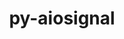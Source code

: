 ---
title: "py-aiosignal"
layout: cache
categories: [package, develop-2024-03-10]
meta: {"versions": ["1.2.0"], "compilers": ["apple-clang@=15.0.0", "gcc@=11.4.0", "gcc@=9.4.0", "oneapi@=2024.0.0"], "oss": ["ubuntu20.04", "ubuntu22.04", "ventura"], "platforms": ["darwin", "linux"], "targets": ["aarch64", "neoverse_v1", "neoverse_v2", "ppc64le", "x86_64_v3"], "stacks": ["e4s", "e4s-neoverse-v2", "e4s-neoverse_v1", "e4s-oneapi", "e4s-power", "ml-darwin-aarch64-mps", "ml-linux-x86_64-cpu", "ml-linux-x86_64-cuda", "ml-linux-x86_64-rocm", "root"], "num_specs": 7, "num_specs_by_stack": {"ml-darwin-aarch64-mps": 1, "root": 7, "e4s-power": 1, "e4s-neoverse_v1": 1, "e4s-neoverse-v2": 1, "e4s": 1, "ml-linux-x86_64-rocm": 1, "ml-linux-x86_64-cpu": 1, "ml-linux-x86_64-cuda": 1, "e4s-oneapi": 1}}
spec_details: [{"hash": "h3okw6crkhmnvzmj4thddoqatky5w4ky", "compiler": "apple-clang@=15.0.0", "versions": ["1.2.0"], "os": "ventura", "platform": "darwin", "target": "aarch64", "variants": ["build_system=python_pip"], "stacks": ["ml-darwin-aarch64-mps", "root"], "size": "-", "tarball": "https://binaries.spack.io/develop-2024-03-10/build_cache/darwin-ventura-aarch64/apple-clang-15.0.0/py-aiosignal-1.2.0/darwin-ventura-aarch64-apple-clang-15.0.0-py-aiosignal-1.2.0-h3okw6crkhmnvzmj4thddoqatky5w4ky.spack"}, {"hash": "fggyylhynyya3indympzswaq2wuwdn3g", "compiler": "gcc@=9.4.0", "versions": ["1.2.0"], "os": "ubuntu20.04", "platform": "linux", "target": "ppc64le", "variants": ["build_system=python_pip"], "stacks": ["e4s-power", "root"], "size": "-", "tarball": "https://binaries.spack.io/develop-2024-03-10/build_cache/linux-ubuntu20.04-ppc64le/gcc-9.4.0/py-aiosignal-1.2.0/linux-ubuntu20.04-ppc64le-gcc-9.4.0-py-aiosignal-1.2.0-fggyylhynyya3indympzswaq2wuwdn3g.spack"}, {"hash": "jm75s5gctiiqhe3254cod7f4qbrimo4m", "compiler": "gcc@=11.4.0", "versions": ["1.2.0"], "os": "ubuntu22.04", "platform": "linux", "target": "neoverse_v1", "variants": ["build_system=python_pip"], "stacks": ["e4s-neoverse_v1", "root"], "size": "-", "tarball": "https://binaries.spack.io/develop-2024-03-10/build_cache/linux-ubuntu22.04-neoverse_v1/gcc-11.4.0/py-aiosignal-1.2.0/linux-ubuntu22.04-neoverse_v1-gcc-11.4.0-py-aiosignal-1.2.0-jm75s5gctiiqhe3254cod7f4qbrimo4m.spack"}, {"hash": "foels7aivgnpkjbjrguyeibb7ebqldse", "compiler": "gcc@=11.4.0", "versions": ["1.2.0"], "os": "ubuntu22.04", "platform": "linux", "target": "neoverse_v2", "variants": ["build_system=python_pip"], "stacks": ["e4s-neoverse-v2", "root"], "size": "-", "tarball": "https://binaries.spack.io/develop-2024-03-10/build_cache/linux-ubuntu22.04-neoverse_v2/gcc-11.4.0/py-aiosignal-1.2.0/linux-ubuntu22.04-neoverse_v2-gcc-11.4.0-py-aiosignal-1.2.0-foels7aivgnpkjbjrguyeibb7ebqldse.spack"}, {"hash": "d56zmwkjyjgj5sox4ps44z2omdnexhpd", "compiler": "gcc@=11.4.0", "versions": ["1.2.0"], "os": "ubuntu22.04", "platform": "linux", "target": "x86_64_v3", "variants": ["build_system=python_pip"], "stacks": ["e4s", "root"], "size": "-", "tarball": "https://binaries.spack.io/develop-2024-03-10/build_cache/linux-ubuntu22.04-x86_64_v3/gcc-11.4.0/py-aiosignal-1.2.0/linux-ubuntu22.04-x86_64_v3-gcc-11.4.0-py-aiosignal-1.2.0-d56zmwkjyjgj5sox4ps44z2omdnexhpd.spack"}, {"hash": "4fbg77rqswrov35zors4cfp3zhmzqs6o", "compiler": "gcc@=11.4.0", "versions": ["1.2.0"], "os": "ubuntu22.04", "platform": "linux", "target": "x86_64_v3", "variants": ["build_system=python_pip"], "stacks": ["ml-linux-x86_64-rocm", "ml-linux-x86_64-cpu", "ml-linux-x86_64-cuda", "root"], "size": "-", "tarball": "https://binaries.spack.io/develop-2024-03-10/build_cache/linux-ubuntu22.04-x86_64_v3/gcc-11.4.0/py-aiosignal-1.2.0/linux-ubuntu22.04-x86_64_v3-gcc-11.4.0-py-aiosignal-1.2.0-4fbg77rqswrov35zors4cfp3zhmzqs6o.spack"}, {"hash": "3ldt62xs2npk627nsyppkozp2ghi4hiq", "compiler": "oneapi@=2024.0.0", "versions": ["1.2.0"], "os": "ubuntu22.04", "platform": "linux", "target": "x86_64_v3", "variants": ["build_system=python_pip"], "stacks": ["e4s-oneapi", "root"], "size": "-", "tarball": "https://binaries.spack.io/develop-2024-03-10/build_cache/linux-ubuntu22.04-x86_64_v3/oneapi-2024.0.0/py-aiosignal-1.2.0/linux-ubuntu22.04-x86_64_v3-oneapi-2024.0.0-py-aiosignal-1.2.0-3ldt62xs2npk627nsyppkozp2ghi4hiq.spack"}]
---